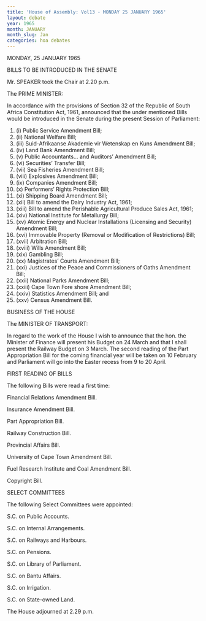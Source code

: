 ```yaml
---
title: 'House of Assembly: Vol13 - MONDAY 25 JANUARY 1965'
layout: debate
year: 1965
month: JANUARY
month_slug: Jan
categories: hoa debates
---
```


<debateSection name="#opening">

<heading><span class="col_15-16" refersTo="page_0022"/>MONDAY, 25 JANUARY 1965</heading>

<debateSection name="#bills_to_be_introduced_in_the_senate">

<heading>BILLS TO BE INTRODUCED IN THE SENATE</heading>

<prayers>

<narrative>

Mr. SPEAKER took the Chair at <recordedTime time="1965-01-25T14:20:00">2.20 p.m</recordedTime>.

</narrative>

</prayers>

<speech by="#prime_minister">

<from>The <person refersTo="hansard_za">PRIME MINISTER</person>:</from>

<p>In accordance with the provisions of Section 32 of the Republic of South Africa Constitution Act, 1961, announced that the under mentioned Bills would be introduced in the Senate during the present Session of Parliament:</p>

<ol>

<li>(i) Public Service Amendment Bill;</li>

<li>(ii) National Welfare Bill;</li>

<li>(iii) Suid-Afrikaanse Akademie vir Wetenskap en Kuns Amendment Bill;</li>

<li>(iv) Land Bank Amendment Bill;</li>

<li>(v) Public Accountants&#x2026; and Auditors&#x2019; Amendment Bill;</li>

<li>(vi) Securities&#x2019; Transfer Bill;</li>

<li>(vii) Sea Fisheries Amendment Bill;</li>

<li>(viii) Explosives Amendment Bill;</li>

<li>(ix) Companies Amendment Bill;</li>

<li>(x) Performers&#x2019; Rights Protection Bill;</li>

<li>(xi) Shipping Board Amendment Bill;</li>

<li>(xii) Bill to amend the Dairy Industry Act, 1961;</li>

<li>(xiii) Bill to amend the Perishable Agricultural Produce Sales Act, 1961;</li>

<li>(xiv) National Institute for Metallurgy Bill;</li>

<li>(xv) Atomic Energy and Nuclear Installations (Licensing and Security) Amendment Bill;</li>

<li>(xvi) Immovable Property (Removal or Modification of Restrictions) Bill;</li>

<li>(xvii) Arbitration Bill;</li>

<li>(xviii) Wills Amendment Bill;</li>

<li>(xix) Gambling Bill;</li>

<li>(xx) Magistrates&#x2019; Courts Amendment Bill;</li>

<li>(xxi) Justices of the Peace and Commissioners of Oaths Amendment Bill;</li>

<li>(xxii) National Parks Amendment Bill;</li>

<li>(xxiii) Cape Town Fore shore Amendment Bill;</li>

<li>(xxiv) Statistics Amendment Bill; and</li>

<li>(xxv) Census Amendment Bill.</li>

</ol>

</speech>

</debateSection>

<debateSection name="#business_of_the_house">

<heading>BUSINESS OF THE HOUSE</heading>

<speech by="#minister_of_transport">

<from>The <person refersTo="hansard_za">MINISTER OF TRANSPORT</person>:</from>

<p>In regard to the work of the House I wish to announce that the hon. the Minister of Finance will present his Budget on 24 March and that I shall present the Railway Budget on 3 March. The second reading of the Part Appropriation Bill for the coming financial year will be taken on 10 February and Parliament will go into the Easter recess from 9 to 20 April.</p>

</speech>

</debateSection>

<debateSection name="#first_reading_of_bills">

<heading>FIRST READING OF BILLS</heading>

<p>The following Bills were read a first time:</p>

<p>Financial Relations Amendment Bill.</p>

<p>Insurance Amendment Bill.</p>

<p>Part Appropriation Bill.</p>

<p>Railway Construction Bill.</p>

<p>Provincial Affairs Bill.</p>

<p>University of Cape Town Amendment Bill.</p>

<p>Fuel Research Institute and Coal Amendment Bill.</p>

<p>Copyright Bill.</p>

</debateSection>

<debateSection name="#select_committees">

<heading>SELECT COMMITTEES</heading>

<p>The following Select Committees were appointed:</p>

<p>S.C. on Public Accounts.</p>

<p>S.C. on Internal Arrangements.</p>

<p>S.C. on Railways and Harbours.</p>

<p>S.C. on Pensions.</p>

<p>S.C. on Library of Parliament.</p>

<p>S.C. on Bantu Affairs.</p>

<p>S.C. on Irrigation.</p>

<p>S.C. on State-owned Land.</p>

<p>The House adjourned at <recordedTime time="1965-01-25T14:29:00">2.29 p.m.</recordedTime></p>

</debateSection>

</debateSection>

